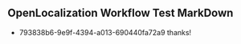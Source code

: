 ## OpenLocalization Workflow Test MarkDown
* 793838b6-9e9f-4394-a013-690440fa72a9 thanks!

<!--HONumber=Jul16_HO4-->


